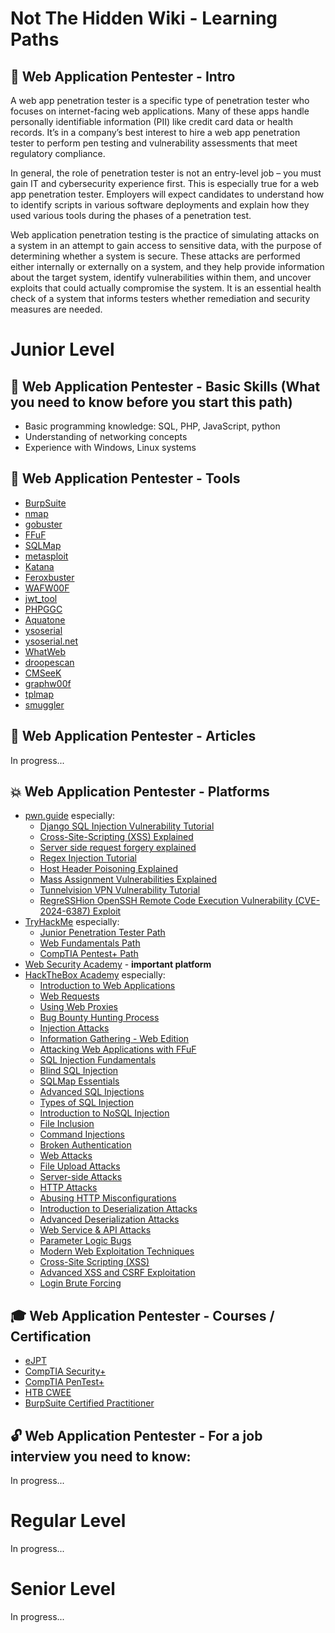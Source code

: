 # Not The Hidden Wiki - Learning Paths

👋 Web Application Pentester - Intro
-----
A web app penetration tester is a specific type of penetration tester who focuses on internet-facing web applications. Many of these apps handle personally identifiable information (PII) like credit card data or health records. It’s in a company’s best interest to hire a web app penetration tester to perform pen testing and vulnerability assessments that meet regulatory compliance.

In general, the role of penetration tester is not an entry-level job – you must gain IT and cybersecurity experience first. This is especially true for a web app penetration tester. Employers will expect candidates to understand how to identify scripts in various software deployments and explain how they used various tools during the phases of a penetration test.

Web application penetration testing is the practice of simulating attacks on a system in an attempt to gain access to sensitive data, with the purpose of determining whether a system is secure. These attacks are performed either internally or externally on a system, and they help provide information about the target system, identify vulnerabilities within them, and uncover exploits that could actually compromise the system. It is an essential health check of a system that informs testers whether remediation and security measures are needed.

# Junior Level

💪 Web Application Pentester - Basic Skills (What you need to know before you start this path)
-----
- Basic programming knowledge: SQL, PHP, JavaScript, python
- Understanding of networking concepts 
- Experience with Windows, Linux systems


🔧 Web Application Pentester - Tools
-----
<!-- Bryan - TODO: add descriptions for each tool -->
- [BurpSuite](https://portswigger.net/burp)
- [nmap](https://nmap.org/)
- [gobuster](https://github.com/OJ/gobuster)
- [FFuF](https://github.com/ffuf/ffuf)
- [SQLMap](https://sqlmap.org/)
- [metasploit](https://www.metasploit.com/)
- [Katana](https://github.com/projectdiscovery/katana)
- [Feroxbuster](https://github.com/epi052/feroxbuster)
- [WAFW00F](https://github.com/EnableSecurity/wafw00f)
- [jwt_tool](https://github.com/ticarpi/jwt_tool)
- [PHPGGC](https://github.com/ambionics/phpggc)
- [Aquatone](https://github.com/michenriksen/aquatone)
- [ysoserial](https://github.com/frohoff/ysoserial)
- [ysoserial.net](https://github.com/pwntester/ysoserial.net)
- [WhatWeb](https://github.com/urbanadventurer/WhatWeb)
- [droopescan](https://github.com/SamJoan/droopescan)
- [CMSeeK](https://github.com/Tuhinshubhra/CMSeeK)
- [graphw00f](https://github.com/dolevf/graphw00f)
- [tplmap](https://github.com/epinna/tplmap)
- [smuggler](https://github.com/defparam/smuggler)


📰 Web Application Pentester - Articles
-----
In progress...


💥 Web Application Pentester - Platforms
-----
- [pwn.guide](https://pwn.guide) especially:
  - [Django SQL Injection Vulnerability Tutorial](https://pwn.guide/free/web/django-sql)
  - [Cross-Site-Scripting (XSS) Explained](https://pwn.guide/free/web/xss)
  - [Server side request forgery explained](https://pwn.guide/free/web/ssrf)
  - [Regex Injection Tutorial](https://pwn.guide/free/web/regex-injection)
  - [Host Header Poisoning Explained](https://pwn.guide/free/web/host-header-poisoning)
  - [Mass Assignment Vulnerabilities Explained](https://pwn.guide/free/web/mass-assignment)
  - [Tunnelvision VPN Vulnerability Tutorial](https://pwn.guide/free/web/tunnelvision)
  - [RegreSSHion OpenSSH Remote Code Execution Vulnerability (CVE-2024-6387) Exploit](https://pwn.guide/free/web/regresshion)
- [TryHackMe](https://tryhackme.com) especially:
  - [Junior Penetration Tester Path](https://tryhackme.com/path-action/jrpenetrationtester/join)
  - [Web Fundamentals Path](https://tryhackme.com/path-action/web/join)
  - [CompTIA Pentest+ Path](https://tryhackme.com/path-action/pentestplus/join)
- [Web Security Academy](https://portswigger.net/web-security) - **important platform**
- [HackTheBox Academy](https://academy.hackthebox.com/) especially:
  - [Introduction to Web Applications](https://academy.hackthebox.com/module/75)
  - [Web Requests](https://academy.hackthebox.com/module/35)
  - [Using Web Proxies](https://academy.hackthebox.com/module/110)
  - [Bug Bounty Hunting Process](https://academy.hackthebox.com/module/161)
  - [Injection Attacks](https://academy.hackthebox.com/module/204)
  - [Information Gathering - Web Edition](https://academy.hackthebox.com/module/144)
  - [Attacking Web Applications with FFuF](https://academy.hackthebox.com/module/54)
  - [SQL Injection Fundamentals](https://academy.hackthebox.com/module/33)
  - [Blind SQL Injection](https://academy.hackthebox.com/module/177)
  - [SQLMap Essentials](https://academy.hackthebox.com/module/58)
  - [Advanced SQL Injections](https://academy.hackthebox.com/module/188)
  - [Types of SQL Injection](https://www.geeksforgeeks.org/types-of-sql-injection-sqli/)
  - [Introduction to NoSQL Injection](https://academy.hackthebox.com/module/171)
  - [File Inclusion](https://academy.hackthebox.com/module/23)
  - [Command Injections](https://academy.hackthebox.com/module/109)
  - [Broken Authentication](https://academy.hackthebox.com/module/80)
  - [Web Attacks](https://academy.hackthebox.com/module/134)
  - [File Upload Attacks](https://academy.hackthebox.com/module/136)
  - [Server-side Attacks](https://academy.hackthebox.com/module/145)
  - [HTTP Attacks](https://academy.hackthebox.com/module/191)
  - [Abusing HTTP Misconfigurations](https://academy.hackthebox.com/module/189)
  - [Introduction to Deserialization Attacks](https://academy.hackthebox.com/module/169)
  - [Advanced Deserialization Attacks](https://academy.hackthebox.com/module/240)
  - [Web Service & API Attacks](https://academy.hackthebox.com/module/160)
  - [Parameter Logic Bugs](https://academy.hackthebox.com/module/239)
  - [Modern Web Exploitation Techniques](https://academy.hackthebox.com/module/231)
  - [Cross-Site Scripting (XSS)](https://academy.hackthebox.com/module/103)
  - [Advanced XSS and CSRF Exploitation](https://academy.hackthebox.com/module/235)
  - [Login Brute Forcing](https://academy.hackthebox.com/module/57)


🎓 Web Application Pentester - Courses / Certification
-----
- [eJPT](https://security.ine.com/certifications/ejpt-certification/)
- [CompTIA Security+](https://www.comptia.org/certifications/security)
- [CompTIA PenTest+](https://www.comptia.org/certifications/pentest)
- [HTB CWEE](https://academy.hackthebox.com/exams/5)
- [BurpSuite Certified Practitioner](https://portswigger.net/web-security/certification)


🔓 Web Application Pentester - For a job interview you need to know:
-----
In progress...


# Regular Level

In progress...

# Senior Level

In progress...


